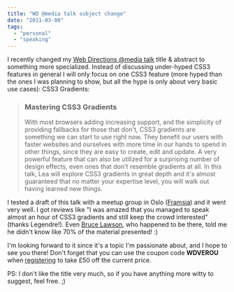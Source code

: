 ```yaml
---
title: "WD @media talk subject change"
date: "2011-03-08"
tags:
  - "personal"
  - "speaking"
---
```


I recently changed my [Web Directions @media talk](http://lea.verou.me/2011/01/im-speaking-at-atmedia-web-directions-11/) title & abstract to something more specialized. Instead of discussing under-hyped CSS3 features in general I will only focus on one CSS3 feature (more hyped than the ones I was planning to show, but all the hype is only about very basic use cases): CSS3 Gradients:

> ### Mastering CSS3 Gradients
>
> With most browsers adding increasing support, and the simplicity of providing fallbacks for those that don't, CSS3 gradients are something we can start to use right now. They benefit our users with faster websites and ourselves with more time in our hands to spend in other things, since they are easy to create, edit and update. A very powerful feature that can also be utilized for a surprising number of design effects, even ones that don't resemble gradients at all. In this talk, Lea will explore CSS3 gradients in great depth and it's almost guaranteed that no matter your expertise level, you will walk out having learned new things.

I tested a draft of this talk with a meetup group in Oslo ([Framsia](http://www.meetup.com/framsia/events/16517556/)) and it went very well. I got reviews like "I was amazed that you managed to speak almost an hour of CSS3 gradients and still keep the crowd interested" (thanks Legendre!). Even [Bruce Lawson](http://twitter.com/brucel), who happened to be there, told me he didn't know like 70% of the material presented! :)

I'm looking forward to it since it's a topic I'm passionate about, and I hope to see you there! Don't forget that you can use the coupon code **WDVEROU** when [registering](http://atmedia11.webdirections.org/) to take £50 off the current price.

PS: I don't like the title very much, so if you have anything more witty to suggest, feel free. ;)
